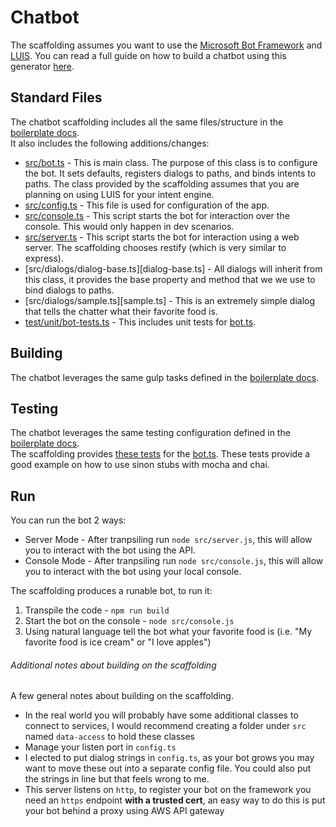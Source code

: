 # Chatbot  

The scaffolding assumes you want to use the [Microsoft Bot Framework][bot-framework] and [LUIS][luis].
You can read a full guide on how to build a chatbot using this generator [here][blog-post].

## Standard Files  

The chatbot scaffolding includes all the same files/structure in the [boilerplate docs][boilerplate-building-section].  
It also includes the following additions/changes:  

* [src/bot.ts][bot.ts] - This is main class. The purpose of this class is to configure the bot. It sets defaults, registers dialogs to paths, and binds intents to paths. The class provided by the scaffolding assumes that you are planning on using LUIS for your intent engine.
* [src/config.ts][config.ts] - This file is used for configuration of the app.  
* [src/console.ts][console.ts] - This script starts the bot for interaction over the console. This would only happen in dev scenarios.   
* [src/server.ts][server.ts] - This script starts the bot for interaction using a web server. The scaffolding chooses restify (which is very similar to express).  
* [src/dialogs/dialog-base.ts][dialog-base.ts] - All dialogs will inherit from this class, it provides the base property and method that we we use to bind dialogs to paths.
* [src/dialogs/sample.ts][sample.ts] - This is an extremely simple dialog that tells the chatter what their favorite food is.  
* [test/unit/bot-tests.ts][bot-tests.ts] - This includes unit tests for [bot.ts][bot.ts].  

## Building  

The chatbot leverages the same gulp tasks defined in the [boilerplate docs][boilerplate-building-section].

## Testing  

The chatbot leverages the same testing configuration defined in the [boilerplate docs][boilerplate-testing-section].  
The scaffolding provides [these tests][bot-tests.ts] for the [bot.ts][bot.ts]. These tests provide a good example on how to use sinon stubs with mocha and chai.  

## Run  

You can run the bot 2 ways:  
* Server Mode - After tranpsiling run `node src/server.js`, this will allow you to interact with the bot using the API.  
* Console Mode - After tranpsiling run `node src/console.js`, this will allow you to interact with the bot using your local console.  

The scaffolding produces a runable bot, to run it:  

1. Transpile the code - `npm run build`  
2. Start the bot on the console - `node src/console.js`
3. Using natural language tell the bot what your favorite food is (i.e. "My favorite food is ice cream" or "I love apples")  

###### Additional notes about building on the scaffolding
A few general notes about building on the scaffolding.

* In the real world you will probably have some additional classes to connect to services, I would recommend creating a folder under `src` named `data-access` to hold these classes 
* Manage your listen port in `config.ts`
* I elected to put dialog strings in `config.ts`, as your bot grows you may want to move these out into a separate config file. You could also put the strings in line but that feels wrong to me. 
* This server listens on `http`, to register your bot on the framework you need an `https` endpoint **with a trusted cert**, an easy way to do this is put your bot behind a proxy using AWS API gateway


[boilerplate-building-section]: BOILERPLATE.md#gulp-&-building
[boilerplate-testing-section]: BOILERPLATE.md#testing
[boilerplate-standard-section]: BOILERPLATE.md#standard-files
[blog-post]: https://blog.baileyeverts.com/building-a-chatbot-using-the-microsoft-bot-framework
[bot-framework]: https://dev.botframework.com
[luis]: https://luis.ai
[package.json]: https://github.com/beverts312/sample-bot/blob/master/package.json  
[bot.ts]: ../generators/app/templates/chatbot/src/bot.ts
[config.ts]: ../generators/app/templates/chatbot/src/config.ts
[console.ts]: ../generators/app/templates/chatbot/src/console.ts
[server.ts]: ../generators/app/templates/chatbot/src/server.ts
[dialogs/dialog-base.ts]: ../generators/app/templates/chatbot/src/dialogs/dialog-base.ts
[dialogs/sample.ts]: ../generators/app/templates/chatbot/src/dialogs/sample.ts
[bot-tests.ts]: ../generators/app/templates/chatbot/test/unit/bot-tests.ts
